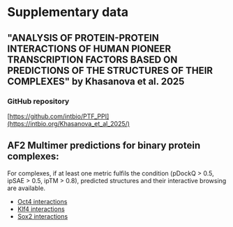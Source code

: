 # Supplementary data
## "ANALYSIS OF PROTEIN-PROTEIN INTERACTIONS OF HUMAN PIONEER TRANSCRIPTION FACTORS BASED ON PREDICTIONS OF THE STRUCTURES OF THEIR COMPLEXES" by Khasanova et al. 2025

### GitHub repository
[https://github.com/intbio/PTF_PPI](https://intbio.org/Khasanova_et_al_2025/)

## AF2 Multimer predictions for binary protein complexes:
For complexes, if at least one metric fulfils the condition (pDockQ > 0.5, ipSAE > 0.5, ipTM > 0.8), predicted structures and their interactive browsing are available.
- [Oct4 interactions](OCT4_interactors.md)
- [Klf4 interactions]()
- [Sox2 interactions]()
